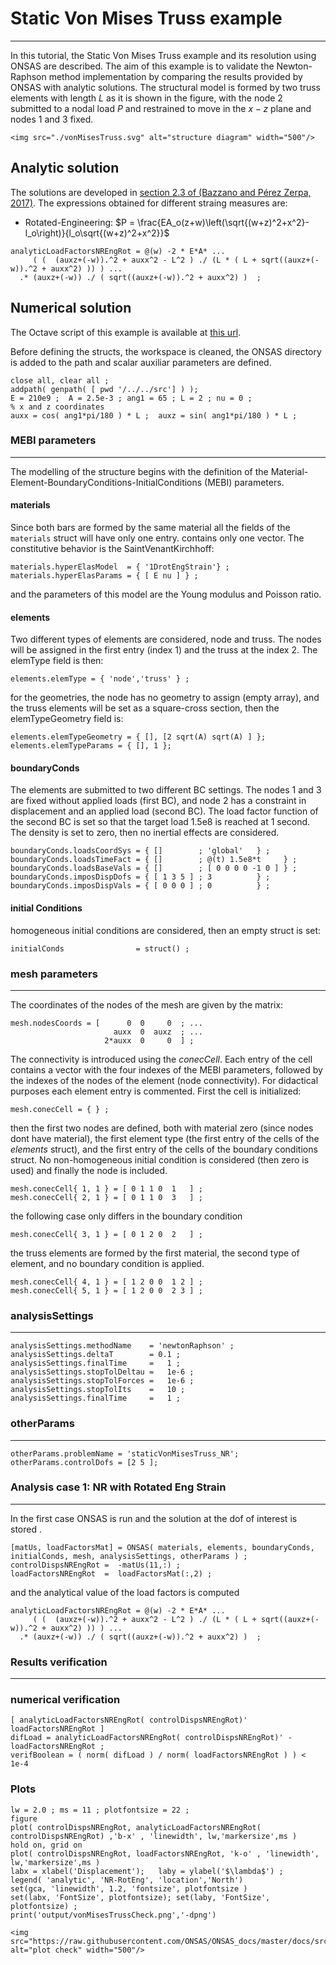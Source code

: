 # Static Von Mises Truss example
---

In this tutorial, the Static Von Mises Truss example and its resolution using ONSAS are described. The aim of this example is to validate the Newton-Raphson method implementation by comparing the results provided by ONSAS with analytic solutions. The structural model is formed by two truss elements with length $L$ as it is shown in the figure, with the node $2$ submitted to a nodal load $P$ and restrained to move in the $x-z$ plane and nodes $1$ and $3$ fixed.

```@raw html
<img src="./vonMisesTruss.svg" alt="structure diagram" width="500"/>
```
## Analytic solution

The solutions are developed in [section 2.3 of (Bazzano and Pérez Zerpa, 2017)](https://www.colibri.udelar.edu.uy/jspui/bitstream/20.500.12008/22106/1/Bazzano_P%c3%a9rezZerpa_Introducci%c3%b3n_al_An%c3%a1lisis_No_Lineal_de_Estructuras_2017.pdf#section.2.3). The expressions obtained for different straing measures are:
 * Rotated-Engineering: $P = \frac{EA_o(z+w)\left(\sqrt{(w+z)^2+x^2}-l_o\right)}{l_o\sqrt{(w+z)^2+x^2}}$
```
analyticLoadFactorsNREngRot = @(w) -2 * E*A* ...
     ( (  (auxz+(-w)).^2 + auxx^2 - L^2 ) ./ (L * ( L + sqrt((auxz+(-w)).^2 + auxx^2) )) ) ...
  .* (auxz+(-w)) ./ ( sqrt((auxz+(-w)).^2 + auxx^2) )  ;

```
## Numerical solution

The Octave script of this example is available at [this url](https://github.com/ONSAS/ONSAS.m/blob/master/examples/staticVonMisesTruss/onsasExample_staticVonMisesTruss.m).

Before defining the structs, the workspace is cleaned, the ONSAS directory is added to the path and scalar auxiliar parameters are defined.
```
close all, clear all ;
addpath( genpath( [ pwd '/../../src'] ) );
E = 210e9 ;  A = 2.5e-3 ; ang1 = 65 ; L = 2 ; nu = 0 ;
% x and z coordinates
auxx = cos( ang1*pi/180 ) * L ;  auxz = sin( ang1*pi/180 ) * L ;
```

### MEBI parameters
------------------

The modelling of the structure begins with the definition of the Material-Element-BoundaryConditions-InitialConditions (MEBI) parameters.

#### materials
 Since both bars are formed by the same material all the fields of the `materials` struct will have only one entry. contains only one vector. The constitutive behavior is the SaintVenantKirchhoff:
```
materials.hyperElasModel  = { '1DrotEngStrain'} ;
materials.hyperElasParams = { [ E nu ] } ;
```
 and the parameters of this model are the Young modulus and Poisson ratio.

#### elements

Two different types of elements are considered, node and truss. The nodes will be assigned in the first entry (index $1$) and the truss at the index $2$. The elemType field is then:
```
elements.elemType = { 'node','truss' } ;
```
 for the geometries, the node has no geometry to assign (empty array), and the truss elements will be set as a square-cross section, then the elemTypeGeometry field is:
```
elements.elemTypeGeometry = { [], [2 sqrt(A) sqrt(A) ] };
elements.elemTypeParams = { [], 1 };
```

#### boundaryConds

 The elements are submitted to two different BC settings. The nodes $1$ and $3$ are fixed without applied loads (first BC), and node $2$ has a constraint in displacement and an applied load (second BC). The load factor function of the second BC is set so that the target load 1.5e8 is reached at 1 second. The density is set to zero, then no inertial effects are considered.

```
boundaryConds.loadsCoordSys = { []        ; 'global'   } ;
boundaryConds.loadsTimeFact = { []        ; @(t) 1.5e8*t     } ;
boundaryConds.loadsBaseVals = { []        ; [ 0 0 0 0 -1 0 ] } ;
boundaryConds.imposDispDofs = { [ 1 3 5 ] ; 3          } ;
boundaryConds.imposDispVals = { [ 0 0 0 ] ; 0          } ;
```

#### initial Conditions
 homogeneous initial conditions are considered, then an empty struct is set:
```
initialConds                = struct() ;
```

### mesh parameters
------------------
The coordinates of the nodes of the mesh are given by the matrix:
```
mesh.nodesCoords = [      0  0     0  ; ...
                       auxx  0  auxz  ; ...
                     2*auxx  0     0  ] ;
```
The connectivity is introduced using the _conecCell_. Each entry of the cell contains a vector with the four indexes of the MEBI parameters, followed by the indexes of the nodes of the element (node connectivity). For didactical purposes each element entry is commented. First the cell is initialized:
```
mesh.conecCell = { } ;
```
 then the first two nodes are defined, both with material zero (since nodes dont have material), the first element type (the first entry of the cells of the _elements_ struct), and the first entry of the cells of the boundary conditions struct. No non-homogeneous initial condition is considered (then zero is used) and finally the node is included.
```
mesh.conecCell{ 1, 1 } = [ 0 1 1 0  1   ] ;
mesh.conecCell{ 2, 1 } = [ 0 1 1 0  3   ] ;
```
 the following case only differs in the boundary condition
```
mesh.conecCell{ 3, 1 } = [ 0 1 2 0  2   ] ;
```
 the truss elements are formed by the first material, the second type of element, and no boundary condition is applied.
```
mesh.conecCell{ 4, 1 } = [ 1 2 0 0  1 2 ] ;
mesh.conecCell{ 5, 1 } = [ 1 2 0 0  2 3 ] ;
```

### analysisSettings
------------------
```
analysisSettings.methodName    = 'newtonRaphson' ;
analysisSettings.deltaT        = 0.1 ;
analysisSettings.finalTime     =   1 ;
analysisSettings.stopTolDeltau =   1e-6 ;
analysisSettings.stopTolForces =   1e-6 ;
analysisSettings.stopTolIts    =   10 ;
analysisSettings.finalTime     =   1 ;
```

### otherParams
------------------
```
otherParams.problemName = 'staticVonMisesTruss_NR';
otherParams.controlDofs = [2 5 ];
```

### Analysis case 1: NR with Rotated Eng Strain
------------------
 In the first case ONSAS is run and the solution at the dof of interest is stored .
```
[matUs, loadFactorsMat] = ONSAS( materials, elements, boundaryConds, initialConds, mesh, analysisSettings, otherParams ) ;
controlDispsNREngRot =  -matUs(11,:) ;
loadFactorsNREngRot  =  loadFactorsMat(:,2) ;
```
 and the analytical value of the load factors is computed
```
analyticLoadFactorsNREngRot = @(w) -2 * E*A* ...
     ( (  (auxz+(-w)).^2 + auxx^2 - L^2 ) ./ (L * ( L + sqrt((auxz+(-w)).^2 + auxx^2) )) ) ...
  .* (auxz+(-w)) ./ ( sqrt((auxz+(-w)).^2 + auxx^2) )  ;
```


### Results verification
------------------

### numerical verification
```
[ analyticLoadFactorsNREngRot( controlDispsNREngRot)' loadFactorsNREngRot ]
difLoad = analyticLoadFactorsNREngRot( controlDispsNREngRot)' - loadFactorsNREngRot ;
verifBoolean = ( norm( difLoad ) / norm( loadFactorsNREngRot ) ) <  1e-4
```
### Plots
```
lw = 2.0 ; ms = 11 ; plotfontsize = 22 ;
figure
plot( controlDispsNREngRot, analyticLoadFactorsNREngRot( controlDispsNREngRot) ,'b-x' , 'linewidth', lw,'markersize',ms )
hold on, grid on
plot( controlDispsNREngRot, loadFactorsNREngRot, 'k-o' , 'linewidth', lw,'markersize',ms )
labx = xlabel('Displacement');   laby = ylabel('$\lambda$') ;
legend( 'analytic', 'NR-RotEng', 'location','North')
set(gca, 'linewidth', 1.2, 'fontsize', plotfontsize )
set(labx, 'FontSize', plotfontsize); set(laby, 'FontSize', plotfontsize) ;
print('output/vonMisesTrussCheck.png','-dpng')
```

```@raw html
<img src="https://raw.githubusercontent.com/ONSAS/ONSAS_docs/master/docs/src/tutorials/StaticVonMisesTruss/vonMisesTrussCheck.png" alt="plot check" width="500"/>
```
